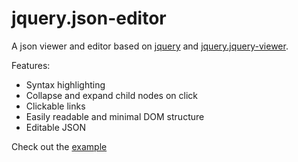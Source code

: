 # jquery.json-editor
A json viewer and editor based on [jquery](https://github.com/jquery/jquery) and [jquery.jquery-viewer](https://github.com/abodelot/jquery.json-viewer).

Features:

* Syntax highlighting
* Collapse and expand child nodes on click
* Clickable links
* Easily readable and minimal DOM structure
* Editable JSON

Check out the [example](https://dblate.github.io/jquery.json-editor/)
